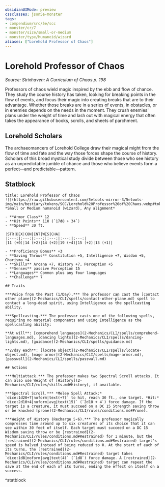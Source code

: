 ```yaml
---
obsidianUIMode: preview
cssclasses: json5e-monster
tags:
- compendium/src/5e/scc
- monster/cr/7
- monster/size/small-or-medium
- monster/type/humanoid/wizard
aliases: ["Lorehold Professor of Chaos"]
---
```

# Lorehold Professor of Chaos
*Source: Strixhaven: A Curriculum of Chaos p. 198*  

Professors of chaos wield magic inspired by the ebb and flow of chance. They study the course history has taken, looking for breaking points in the flow of events, and focus their magic into creating breaks that are to their advantage. Whether those breaks are in a series of events, in obstacles, or in enemies depends on the needs in the moment. They crush enemies' plans under the weight of time and lash out with magical energy that often takes the appearance of books, scrolls, and sheets of parchment.

## Lorehold Scholars

The archaeomancers of Lorehold College draw their magical might from the flow of time and fate and the way those forces shape the course of history. Scholars of this broad mystical study divide between those who see history as an unpredictable jumble of chance and those who believe events form a perfect—and predictable—pattern.

## Statblock

```ad-statblock
title: Lorehold Professor of Chaos
![](https://raw.githubusercontent.com/5etools-mirror-3/5etools-img/main/bestiary/tokens/SCC/Lorehold%20Professor%20of%20Chaos.webp#token)
*Small or Medium humanoid (wizard), Any alignment*

- **Armor Class** 12
- **Hit Points** 110 (`17d8 + 34`)
- **Speed** 30 ft.

|STR|DEX|CON|INT|WIS|CHA|
|:---:|:---:|:---:|:---:|:---:|:---:|
|11 (+0)|14 (+2)|14 (+2)|19 (+4)|15 (+2)|13 (+1)|

- **Proficiency Bonus** +3
- **Saving Throws** Constitution +5, Intelligence +7, Wisdom +5, Charisma +4
- **Skills** Arcana +7, History +7, Perception +5
- **Senses** passive Perception 15
- **Languages** Common plus any four languages
- **Challenge** 7

## Traits

***Voice from the Past (1/Day).*** The professor can cast the [contact other plane](2-Mechanics/CLI/spells/contact-other-plane.md) spell to contact a long-dead spirit, using Intelligence as the spellcasting ability.

***Spellcasting.*** The professor casts one of the following spells, requiring no material components and using Intelligence as the spellcasting ability:

**At will**: [comprehend languages](2-Mechanics/CLI/spells/comprehend-languages.md), [dancing lights](2-Mechanics/CLI/spells/dancing-lights.md), [guidance](2-Mechanics/CLI/spells/guidance.md)

**2/day each**: [locate object](2-Mechanics/CLI/spells/locate-object.md), [mage armor](2-Mechanics/CLI/spells/mage-armor.md), [passwall](2-Mechanics/CLI/spells/passwall.md)

## Actions

***Multiattack.*** The professor makes two Spectral Scroll attacks. It can also use Weight of [History](2-Mechanics/CLI/rules/skills.md#History), if available.

***Spectral Scroll.*** *Melee Spell Attack:* `dice:1d20+7|noform|text(+7)` to hit, reach 30 ft., one target. *Hit:* `dice:2d10+4|noform|avg|text(15)` (`2d10 + 4`) force damage. If the target is a creature, it must succeed on a DC 15 Strength saving throw or be knocked [prone](2-Mechanics/CLI/rules/conditions.md#Prone).

***Weight of History (Recharge 5-6).*** The professor magically compresses time around up to six creatures of its choice that it can see within 30 feet of itself. Each target must succeed on a DC 15 Wisdom saving throw or be [restrained](2-Mechanics/CLI/rules/conditions.md#Restrained) for 1 minute, but the [restrained](2-Mechanics/CLI/rules/conditions.md#Restrained) target's speed is halved instead of being reduced to 0. At the start of each of its turns, the [restrained](2-Mechanics/CLI/rules/conditions.md#Restrained) target takes `dice:1d8|noform|avg|text(4)` (`1d8`) force damage. A [restrained](2-Mechanics/CLI/rules/conditions.md#Restrained) target can repeat the save at the end of each of its turns, ending the effect on itself on a success.
```
^statblock